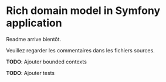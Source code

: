 Rich domain model in Symfony application
========================================

Readme arrive bientôt.

Veuillez regarder les commentaires dans les fichiers sources.

**TODO**: Ajouter bounded contexts

**TODO**: Ajouter tests
